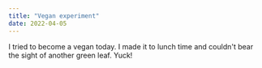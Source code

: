 ```yaml
---
title: "Vegan experiment"
date: 2022-04-05
---
```

I tried to become a vegan today. I made it to lunch time and couldn't bear the sight of another green leaf. Yuck!